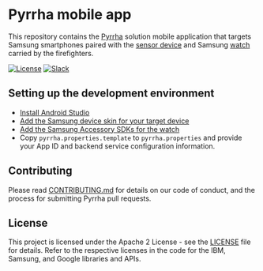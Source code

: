 # Pyrrha mobile app

This repository contains the [Pyrrha](https://github.com/Pyrrha-Platform/Pyrrha) solution mobile application that targets Samsung smartphones paired with the [sensor device](https://github.com/Pyrrha-Platform/Pyrrha-Firmware) and Samsung [watch](https://github.com/Pyrrha-Platform/Pyrrha-Watch-App) carried by the firefighters.

[![License](https://img.shields.io/badge/License-Apache2-blue.svg)](https://www.apache.org/licenses/LICENSE-2.0) [![Slack](https://img.shields.io/static/v1?label=Slack&message=%23prometeo-pyrrha&color=blue)](https://callforcode.org/slack)

## Setting up the development environment

- [Install Android Studio](https://developer.android.com/studio)
- [Add the Samsung device skin for your target device](https://developer.samsung.com/galaxy-emulator-skin/guide.html)
- [Add the Samsung Accessory SDKs for the watch](https://developer.samsung.com/galaxy-accessory)
- Copy `pyrrha.properties.template` to `pyrrha.properties` and provide your App ID and backend service configuration information.

## Contributing

Please read [CONTRIBUTING.md](CONTRIBUTING.md) for details on our code of conduct, and the process for submitting Pyrrha pull requests.

## License

This project is licensed under the Apache 2 License - see the [LICENSE](LICENSE) file for details. Refer to the respective licenses in the code for the IBM, Samsung, and Google libraries and APIs.
